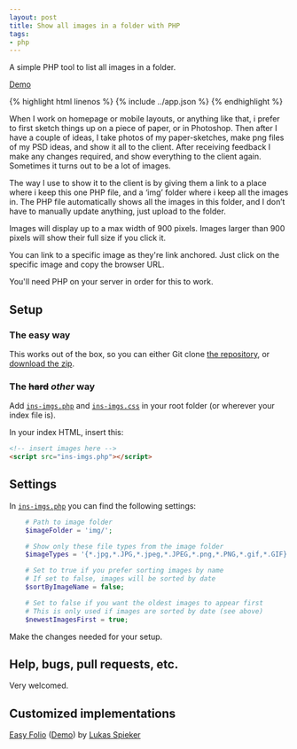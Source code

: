 ```yaml
---
layout: post
title: Show all images in a folder with PHP
tags:
- php
---
```


A simple PHP tool to list all images in a folder.

[Demo](http://pe.ngu.in/show-all-images-in-a-folder-with-php/)

{% highlight html linenos %}
{% include ../app.json %}
{% endhighlight %}

When I work on homepage or mobile layouts, or anything like that, i prefer to first sketch things up on a piece of paper, or in Photoshop. Then after I have a couple of ideas, I take photos of my paper-sketches, make png files of my PSD ideas, and show it all to the client. After receiving feedback I make any changes required, and show everything to the client again. Sometimes it turns out to be a lot of images.

The way I use to show it to the client is by giving them a link to a place where i keep this one PHP file, and a ‘img’ folder where i keep all the images in. The PHP file automatically shows all the images in this folder, and I don’t have to manually update anything, just upload to the folder.

Images will display up to a max width of 900 pixels. Images larger than 900 pixels will show their full size if you click it.

You can link to a specific image as they're link anchored. Just click on the specific image and copy the browser URL.

You'll need PHP on your server in order for this to work.

## Setup

### The easy way
This works out of the box, so you can either Git clone [the repository](https://github.com/lthr/show-all-images-in-a-folder-with-php), or [download the zip](https://github.com/lthr/show-all-images-in-a-folder-with-php/archive/master.zip).

### The <del>hard</del> <i>other</i> way
Add [`ins-imgs.php`](https://github.com/lthr/show-all-images-in-a-folder-with-php/blob/master/ins-imgs.php) and [`ins-imgs.css`](https://github.com/lthr/show-all-images-in-a-folder-with-php/blob/master/ins-imgs.css) in your root folder (or wherever your index file is).

In your index HTML, insert this:

```html
<!-- insert images here -->
<script src="ins-imgs.php"></script>
```

## Settings
In [`ins-imgs.php`](https://github.com/lthr/show-all-images-in-a-folder-with-php/blob/master/ins-imgs.php#L5-L17) you can find the following settings:

```php
    # Path to image folder
    $imageFolder = 'img/';

    # Show only these file types from the image folder
    $imageTypes = '{*.jpg,*.JPG,*.jpeg,*.JPEG,*.png,*.PNG,*.gif,*.GIF}';

    # Set to true if you prefer sorting images by name
    # If set to false, images will be sorted by date
    $sortByImageName = false;

    # Set to false if you want the oldest images to appear first
    # This is only used if images are sorted by date (see above)
    $newestImagesFirst = true;
```

Make the changes needed for your setup.

## Help, bugs, pull requests, etc.
Very welcomed.

## Customized implementations
[Easy Folio](https://github.com/lthr/easy-folio) ([Demo](http://www.lukasspieker.com/hebrides/)) by [Lukas Spieker](https://twitter.com/lukasspieker)
